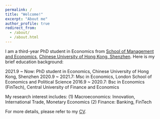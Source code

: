 ```yaml
---
permalink: /
title: "Welcome!"
excerpt: "About me"
author_profile: true
redirect_from: 
  - /about/
  - /about.html
---
```


I am a third-year PhD student in Economics from [School of Management and Economics](https://sme.cuhk.edu.cn/), [Chinese University of Hong Kong, Shenzhen](https://www.cuhk.edu.cn/zh-hans). Here is my brief education background:

2021.9 ~ Now: PhD student in Economics, Chinese University of Hong Kong, Shenzhen
2020.9 ~ 2021.7: Msc in Economics, London School of Economics and Political Science
2016.9 ~ 2020.7: Bsc in Economics (FinTech), Central University of Finance and Economics

My research interest includes:
(1) Macroeconomics: Innovation, International Trade, Monetary Economics
(2) Finance: Banking, FinTech

For more details, please refer to my [CV](../assets/Curriculum_Vitae.pdf).

